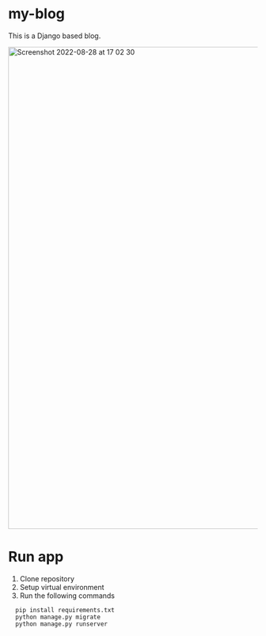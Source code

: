 # my-blog

This is a Django based blog.

<img width="974" alt="Screenshot 2022-08-28 at 17 02 30" src="https://user-images.githubusercontent.com/91755007/187080820-c5c0b10e-6dd7-48da-81c8-149fbe454227.png">



Run app
====================
1. Clone repository
2. Setup virtual environment
3. Run the following commands
```
  pip install requirements.txt
  python manage.py migrate
  python manage.py runserver
```
